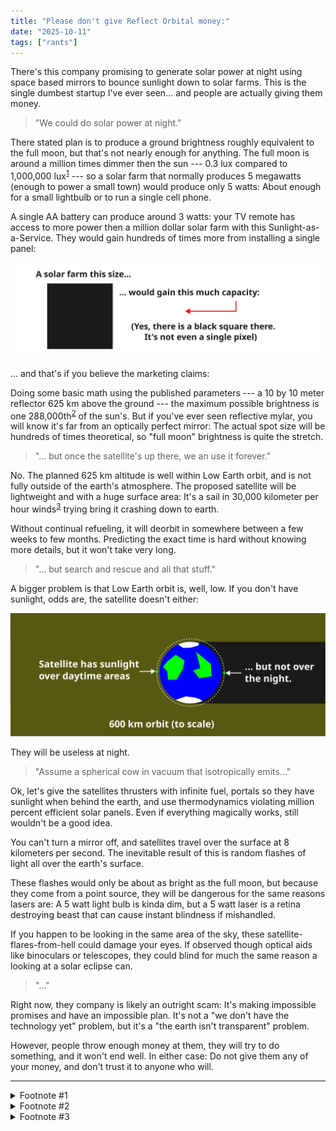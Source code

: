 ```yaml
---
title: "Please don't give Reflect Orbital money:"
date: "2025-10-11"
tags: ["rants"]
---
```


<!-- Sunlight as a service -->

There's this company promising to generate solar power at night using space based mirrors to bounce sunlight down to solar farms. 
This is the single dumbest startup I've ever seen...
and people are actually giving them money.

<!-- Claimed performance is terrible -->

> "We could do solar power at night."

There stated plan is to produce a ground brightness roughly equivalent to the full moon, but that's not nearly enough for anything.
The full moon is around a million times dimmer then the sun --- 0.3 lux compared to 1,000,000 lux<sup><a href=#note1 >1</a></sup> ---
 so a solar farm that normally produces 5 megawatts
(enough to power a small town) would produce only 5 watts:
About enough for a small lightbulb or to run a single cell phone. 

A single AA battery can produce around 3 watts:
your TV remote has access to more power then a million dollar solar farm with this Sunlight-as-a-Service.
They would gain hundreds of times more from installing a single panel:

![](capacity.svg)

... and that's if you believe the marketing claims:

Doing some basic math using the published parameters ---
a 10 by 10 meter reflector 625 km above the ground ---
the maximum possible brightness is one 288,000th<sup><a href=#note2 >2</a></sup> of the sun's. 
But if you've ever seen reflective mylar, you will know it's far from an optically perfect mirror:
The actual spot size will be hundreds of times theoretical, so "full moon" brightness is quite the stretch. 

<!-- Shadows -->

> "... but once the satellite's up there, we an use it forever."

No. The planned 625 km altitude is well within Low Earth orbit, and is not fully outside of the earth's atmosphere. 
The proposed satellite will be lightweight and with a huge surface area:
It's a sail in 30,000 kilometer per hour winds<sup><a href=#note3 >3</a></sup> trying bring it crashing down to earth.

Without continual refueling, it will deorbit in somewhere between a few weeks to few months.
Predicting the exact time is hard without knowing more details, but it won't take very long. 

> "... but search and rescue and all that stuff."

A bigger problem is that Low Earth orbit is, well, low.
If you don't have sunlight, odds are, the satellite doesn't either:

![](shadow.svg)

They will be useless at night.

> "Assume a spherical cow in vacuum that isotropically emits..." 

Ok, let's give the satellites thrusters with infinite fuel, portals so they have sunlight when behind the earth, and use thermodynamics violating million percent efficient solar panels. 
Even if everything magically works, still wouldn't be a good idea. 

You can't turn a mirror off, and satellites travel over the surface at 8 kilometers per second.
The inevitable result of this is random flashes of light all over the earth's surface. 

These flashes would only be about as bright as the full moon, but because they come from a point source, they will be dangerous for the same reasons lasers are:
A 5 watt light bulb is kinda dim, but a 5 watt laser is a retina destroying beast that can cause instant blindness if mishandled.

If you happen to be looking in the same area of the sky, these satellite-flares-from-hell could damage your eyes. 
If observed though optical aids like binoculars or telescopes, they could blind for much the same reason a looking at a solar eclipse can.

> "..." 

Right now, they company is likely an outright scam:
It's making impossible promises and have an impossible plan.
It's not a "we don't have the technology yet" problem, but it's a "the earth isn't transparent" problem.

However, people throw enough money at them, they will try to do something, and it won't end well. 
In either case: Do not give them any of your money, and don't trust it to anyone who will. 

--- 

<details>
<summary>Footnote #1</summary>
<div id=note1>

<b>[1]:</b> Yes, I know that 100,000 / 0.3 is just above 300 thousand, not a million. 
But this is not a calculation where a factor of 3 in either direction would change anything. 

This is the same reason you can safely ignore anyone talking about "percentage increases" in solar panel efficiency:
It's not a matter of a few percent, but that the idea won't work by a factor of several hundred thousand. 

</div>
</details>

<details>
<summary>Footnote #2</summary>
<br>
<div id=note2>

<b>[2]:</b> Per the conservation of etendue, the spot size produced by a perfect mirror is limited by the angular size of the light source:

```txt
Beam diameter = Angular size of the sun [radians] * Satalite height
Beam diameter = 0.5 [deg] * pi/180 [radians/deg] * 625 [km]
Beam diameter = 5.45 [km]
```

The rest is just some simple geometry:

```txt
Spot area = pi * (diameter / 2)^2
Spot area = pi * (5.45 [km] / 2)^2
Spot area = 23.3 [km^2]

Relative dimness = Spot area / Satalite area
Relative dimness = 23.3 [km^2] / (10 [m] * 10 [m])
Relative dimness = 23.3 [km^2] / 100 [m^2]
Relative dimness = 23.3 [km^2] / 0.0001 [km^2]
Relative dimness = 233,000
```

</div>
</details>

<details>
<summary>Footnote #3</summary>
<div id=note3>

<b>[3]:</b> Satellites don't stay up because they are too far to experience gravity:
They stay up because they are moving so fast that they fall and <em>miss the ground</em>.

The lower a satellite is, the less time it has before hitting the atmosphere, so the faster it has to move.
In Low Earth orbit, the needed speed is around 8 kilometers per second, or 30,000 kilometers per hour. 

</div>
</details>
